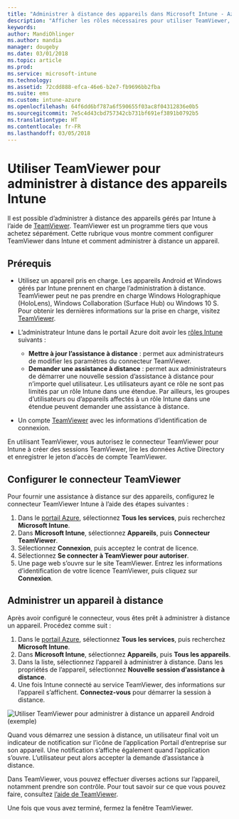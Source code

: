 ```yaml
---
title: "Administrer à distance des appareils dans Microsoft Intune - Azure | Microsoft Docs"
description: "Afficher les rôles nécessaires pour utiliser TeamViewer, découvrir comment installer le connecteur TeamViewer et obtenir des instructions pas à pas pour administrer à distance des appareils à l’aide de Microsoft Intune dans le portail Azure"
keywords: 
author: MandiOhlinger
ms.author: mandia
manager: dougeby
ms.date: 03/01/2018
ms.topic: article
ms.prod: 
ms.service: microsoft-intune
ms.technology: 
ms.assetid: 72cdd888-efca-46e6-b2e7-fb9696bb2fba
ms.suite: ems
ms.custom: intune-azure
ms.openlocfilehash: 64f6dd6bf787a6f590655f03ac8f04312836e0b5
ms.sourcegitcommit: 7e5c4d43cbd757342cb731bf691ef3891b0792b5
ms.translationtype: HT
ms.contentlocale: fr-FR
ms.lasthandoff: 03/05/2018
---
```

# <a name="use-teamviewer-to-remotely-administer-intune-devices"></a>Utiliser TeamViewer pour administrer à distance des appareils Intune

Il est possible d’administrer à distance des appareils gérés par Intune à l’aide de [TeamViewer](https://www.teamviewer.com). TeamViewer est un programme tiers que vous achetez séparément. Cette rubrique vous montre comment configurer TeamViewer dans Intune et comment administrer à distance un appareil. 

## <a name="prerequisites"></a>Prérequis

- Utilisez un appareil pris en charge. Les appareils Android et Windows gérés par Intune prennent en charge l’administration à distance. TeamViewer peut ne pas prendre en charge Windows Holographique (HoloLens), Windows Collaboration (Surface Hub) ou Windows 10 S. Pour obtenir les dernières informations sur la prise en charge, visitez [TeamViewer](https://www.teamviewer.com).

- L’administrateur Intune dans le portail Azure doit avoir les [rôles Intune](role-based-access-control.md) suivants :  

    - **Mettre à jour l’assistance à distance** : permet aux administrateurs de modifier les paramètres du connecteur TeamViewer.
    - **Demander une assistance à distance** : permet aux administrateurs de démarrer une nouvelle session d’assistance à distance pour n’importe quel utilisateur. Les utilisateurs ayant ce rôle ne sont pas limités par un rôle Intune dans une étendue. Par ailleurs, les groupes d’utilisateurs ou d’appareils affectés à un rôle Intune dans une étendue peuvent demander une assistance à distance. 

- Un compte [TeamViewer](https://www.teamviewer.com) avec les informations d’identification de connexion.

En utilisant TeamViewer, vous autorisez le connecteur TeamViewer pour Intune à créer des sessions TeamViewer, lire les données Active Directory et enregistrer le jeton d’accès de compte TeamViewer.

## <a name="configure-the-teamviewer-connector"></a>Configurer le connecteur TeamViewer

Pour fournir une assistance à distance sur des appareils, configurez le connecteur TeamViewer Intune à l’aide des étapes suivantes :

1. Dans le [portail Azure](https://portal.azure.com), sélectionnez **Tous les services**, puis recherchez **Microsoft Intune**.
2. Dans **Microsoft Intune**, sélectionnez **Appareils**, puis **Connecteur TeamViewer**.
3. Sélectionnez **Connexion**, puis acceptez le contrat de licence.
4. Sélectionnez **Se connecter à TeamViewer pour autoriser**.
5. Une page web s’ouvre sur le site TeamViewer. Entrez les informations d’identification de votre licence TeamViewer, puis cliquez sur **Connexion**.

## <a name="remotely-administer-a-device"></a>Administrer un appareil à distance

Après avoir configuré le connecteur, vous êtes prêt à administrer à distance un appareil. Procédez comme suit : 

1. Dans le [portail Azure](https://portal.azure.com), sélectionnez **Tous les services**, puis recherchez **Microsoft Intune**.
2. Dans **Microsoft Intune**, sélectionnez **Appareils**, puis **Tous les appareils**.
3. Dans la liste, sélectionnez l’appareil à administrer à distance. Dans les propriétés de l’appareil, sélectionnez **Nouvelle session d’assistance à distance**.
4. Une fois Intune connecté au service TeamViewer, des informations sur l’appareil s’affichent. **Connectez-vous** pour démarrer la session à distance.

![Utiliser TeamViewer pour administrer à distance un appareil Android (exemple)](./media/android-teamviewer.png)

Quand vous démarrez une session à distance, un utilisateur final voit un indicateur de notification sur l’icône de l’application Portail d’entreprise sur son appareil. Une notification s’affiche également quand l’application s’ouvre. L’utilisateur peut alors accepter la demande d’assistance à distance.

Dans TeamViewer, vous pouvez effectuer diverses actions sur l’appareil, notamment prendre son contrôle. Pour tout savoir sur ce que vous pouvez faire, consultez [l’aide de TeamViewer](https://www.teamviewer.com/support/documents/).

Une fois que vous avez terminé, fermez la fenêtre TeamViewer.